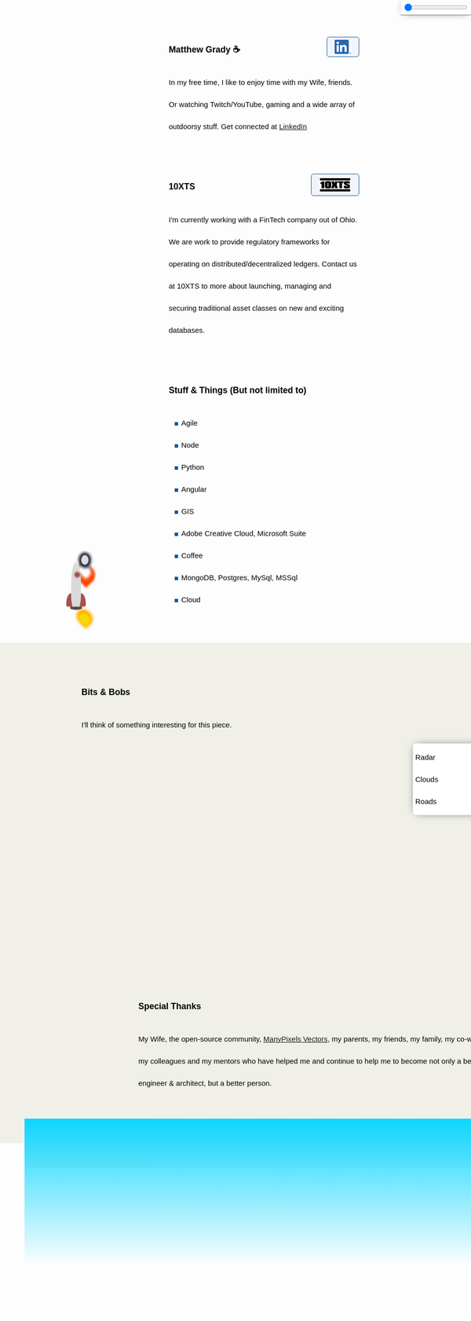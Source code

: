 <link rel="apple-touch-icon" sizes="180x180" href="/apple-touch-icon.png">
<link rel="icon" type="image/png" sizes="32x32" href="/favicon-32x32.png">
<link rel="icon" type="image/png" sizes="16x16" href="/favicon-16x16.png">
<link rel="manifest" href="/site.webmanifest">
<link rel="stylesheet" href="https://cdnjs.cloudflare.com/ajax/libs/animate.css/4.1.1/animate.min.css" />
<link rel="stylesheet" href="https://cdnjs.cloudflare.com/ajax/libs/font-awesome/6.0.0-beta2/css/all.min.css" type="text/css">

<div id="headerControls" class="headerControls tooltip" ondblclick="resetTimeControl()">
	<div class="button sun"><i class="fas fa-sun"></i></div>
	<input type="range" id="dayNightSlider" name="dayNightSlider"  oninput="changeTimeOfDay(this.value)"
  onchange="changeTimeOfDay(this.value)"
	min="1" max="100" value="0">
	<div class="button moon"><i class="fas fa-moon"></i></div>
	<span class="tooltiptext tooltip-bottom">Double Click to Reset</span>
</div>

<script>
	let overrideTimeOfDay = false;
	function changeTimeOfDay(value) {
	     if (value == 50) {
		overrideTimeOfDay = false;
	     } else {
		overrideTimeOfDay = true;
		document.documentElement.style
		 .setProperty('--timeOfDayOpacity', value / 100);
	     }
	     console.log(value)
	}
	
	// Ticker Display (displaying time)
	let ticker = 0;
	let direction = 'ascending';

	window.setInterval(function(){
		if (!overrideTimeOfDay) {
			if (direction == 'ascending') ticker++;
			else ticker--;
			if (ticker == 0) direction = 'ascending';
			if (ticker == 100) direction = 'descending';
			document.documentElement.style
			 .setProperty('--timeOfDayOpacity', ticker / 100);
			document.getElementById('dayNightSlider').value = ticker;
			console.log(ticker)
		}
	}, 1000);
	
	function resetTimeControl() {
		document.documentElement.style
			.setProperty('--timeOfDayOpacity', 0);
		document.getElementById('dayNightSlider').value = 0;
		overrideTimeOfDay = false;
	}
</script>

<style>
	
:root {
    --one-opacity: 0;
    --two-opacity: .1;
    --three-opacity: .2;
    --four-opacity: .3;
    --five-opacity: .4;
    --six-opacity: .55;
    --seven-opacity: .7;
    --eight-opacity: .8;
    --nine-opacity: .9;
    --ten-opacity: 1;
    --timeOfDayOpacity: 0;
}
	
/* Tooltip container */
.tooltip {
  position: relative;
  display: inline-block;
  border-bottom: 1px dotted black; /* If you want dots under the hoverable text */
}

/* Tooltip text */
.tooltip .tooltiptext {
  visibility: hidden;
  width: 120px;
  color: darkslategrey;
  text-align: center;
  padding: 5px 0;
  border-radius: 6px;

  /* Position the tooltip text */
  position: absolute;
  z-index: 1;
  bottom: 125%;
  left: 50%;
  margin-left: -60px;

  /* Fade in tooltip */
  opacity: 0;
  transition: opacity 0.3s;
}

/* Tooltip arrow */
.tooltip .tooltiptext::before {
  content: "";
  position: absolute;
  top: 100%;
  left: 50%;
  margin-left: -5px;
  border-width: 5px;
  border-style: solid;
  border-color: transparent transparent #555 transparent;
}

/* Show the tooltip text when you mouse over the tooltip container */
.tooltip:hover .tooltiptext {
  visibility: visible;
  opacity: 1;
}
	
.tooltip-bottom {
	top: 135%;
    left: 50%;
    margin-left: -60px;	
}

.headerControls {
	position: fixed;
    padding: 5px;
    top: 0px;
    right: 0px;
    z-index: 999;
    -webkit-box-shadow: 0px 0px 17px -8px #000000;
    box-shadow: 0px 0px 17px -8px #000000;
    display: flex;
    justify-content: center;
    align-items: center;
}

.controlsExpanded  {
    background-size: 85%;
    background-repeat: repeat;
    background-position: 0 0;
    padding: 153px 15px;
}

.controlsCollapsed  {
	display: flex;
    justify-content: center;
    align-items: center;
    background-size: 85%;
    background-repeat: repeat;
    background-position: 0 0;
	padding: 11px 15px;
}

.headerControls > .button {

}
.headerControls > .button:hover {

}
.headerControls .sun {
	color: gold;
}
.headerControls .moon {
	color: darkslategrey
}

</style>

<div class="row">
	<div class="row-logo" style="background-image:url('./Watermelon_Monochromatic.svg');"></div>
	<div class="row-item">
		<h3>Matthew Grady ☕ <a href="https://linkedin.com/in/matthew-grady-7b752a16"><img class="hover-friends" src="./LI-In-Bug.png" style=" float: right; max-width: 66px;
    padding: 5px 15px;
    border: 1px solid #155799; 
    background: rgba(21, 87, 153, .05);
    border-radius: 5px; max-height: 29.06px;"></a></h3>
		<div id="about"></div> In my free time, I like to enjoy time with my Wife, friends. Or watching Twitch/YouTube, gaming and a wide array of outdoorsy stuff. Get connected at <a href="https://linkedin.com/in/matthew-grady-7b752a16">LinkedIn</a>
	</div>
</div>
<script>
function sleep(ms) {
  return new Promise(resolve => setTimeout(resolve, ms));
}
document.getElementById("about").innerHTML = "Hi, I'm Matthew. I do solo and agile full-stack stuff and things from behind a monitor ( or 2, or 3 ).";
const header = document.getElementsByTagName("header");
window.onwheel = function(event) {
	headerScrollFunction(event)
};

function headerScrollFunction(event) {
	const headerControls = document.getElementById('headerControls');
	if(document.documentElement.scrollTop > 10 && event.deltaY > 0) {
		headerControls.classList.remove('controlsExpanded');
		headerControls.classList.add('controlsCollapsed');
		header[0].classList.remove('expand');
		header[0].classList.add('collapse');
	} else if(document.documentElement.scrollTop < 10 && event.deltaY < 0) {
		headerControls.classList.remove('controlsCollapsed');
		headerControls.classList.add('controlsExpanded');
		header[0].classList.remove('collapse');
		header[0].classList.add('expand');
		window.scrollTo(0, 0);
	} 

}
</script>
<style>

.parachute {
    margin: 200px;
    width: 400px;
    animation: xAxis 60s infinite cubic-bezier(0.02, 0.01, 0.21, 1);
    position: absolute;
    z-index: 99;
    top: 16.66px;
    left: 100px;
}
	
.parachute__img {
    animation: yAxis 60s infinite cubic-bezier(0.3, 0.27, 0.07, 1.64);
}

.parachute__img:before {
      content: "";
      display: block;
      width: 15px;
      height: 15px;
      background: url("https://dl.dropboxusercontent.com/s/7xthrrako1qpxy9/parachute.svg")
        no-repeat;
      animation: swing ease-in-out 1s infinite alternate;
      transform-origin: center -20px;
 }

.plane {
  background: url("https://dl.dropboxusercontent.com/s/egcs4ohbyrfa39n/aeroplane.svg")
    no-repeat;
  width: 42px;
  height: 42px;
  position: absolute;
  z-index: 99;
  top: -16px;
  left: -108px;
  animation: right linear 30s infinite;
}

@keyframes yAxis {
  33% {
    animation-timing-function: cubic-bezier(0.02, 0.01, 0.21, 1);
    transform: translateY(-200px);
  }
  66% {
    animation-timing-function: cubic-bezier(0, .2, -1.42, -6);
    transform: translateY(-200px);
  }
}

@keyframes xAxis {
  33% {
    animation-timing-function: cubic-bezier(0.3, 0.27, 0.07, 1.64);
    transform: translateX(700px);
  } 
  66% {
    animation-timing-function: cubic-bezier(0, 0, -1.15, -6.64);
    transform: translateX(700px);
  }
}

@keyframes swing {
  0% {
    transform: rotate(5deg);
  }
  100% {
    transform: rotate(-5deg);
  }
}


@keyframes right {
  0% {
    left: -108px;
  }	
  25% {
    left: calc(25% + 108px);
  }
  35% {
    left: calc(35% + 108px);
    top: 12px;
  }
  50% {
    left: calc(50% + 108px);
    top: 12px;
  }
  75% {
    left: calc(75% + 108px);
    top: 5px;
  }
  100% {
    left: calc(100% + 108px);
  }
}

.page-header {
	background-image: url('1610.m00.i125.n015.S.c12.310635362 Vector cartoon blue cloudy sky horizontal seamless pattern.jpg') !important;
	background-size: 85%;
	background-repeat: repeat;
	background-position: 0 0;
	/*adjust s value for speed*/
	animation: animatedBackground 850s linear infinite;
	z-index: 99;
	-webkit-box-shadow: 0px 10px 50px 13px #FFFFFF;
	box-shadow: 0px 10px 50px 13px #FFFFFF;
}

.page-header:after,
.page-header:before {
	content: '';
	display: block;
	position: absolute;
	top: 0;
	bottom: 0;
	left: 0;
	right: 0;
	mix-blend-mode: hard-light;
}

.page-header:before {
	background: linear-gradient(0deg, rgba(255, 255, 255, .4) 25%, rgba(0, 212, 255, 0.3) 100%);
	animation: OpacityAnim 60s ease-in-out 0s infinite alternate;
	border-bottom: 4px rgba(255, 255, 255, .4) solid;
}

.page-header:after {
	background: linear-gradient(0deg, rgba(85, 48, 83, 0.65) 25%, rgba(85, 48, 83, 0.45) 100%), rgba(0, 0, 0, .35) url('stars.png') repeat;
	animation: animatedBackground 1200s linear infinite;
	border-bottom: 4px rgba(0, 0, 0, .3) solid;
	opacity: var(--timeOfDayOpacity);
}

@keyframes OpacityAnim {
	0% {
		opacity: var(--ten-opacity);
	}

	100% {
		opacity: var(--one-opacity);
	}
}

@keyframes animatedBackground {
	from {
		background-position: 0 0;
	}

	/*use negative width if you want it to flow right to left else and positive for left to right*/
	to {
		background-position: -10000px 0;
	}
}

.row {
	display: flex;
	margin-bottom: 50px;
	scroll-snap-align: start;
font-size: 15px;
    font-family: Arial;
    line-height: 3;
	color: black;
}

.row-logo {
	margin-right: 1rem;
    width: 100px;
    height: 100px;
    max-width: 100px;
    margin-right: 1rem;
    min-width: 100px;
    max-height: 100px;
    min-height: 100%;
    background-size: 100px 100px;
}

.row-logo:after {
	content: '';
	display: block;
	position: relative;
	top: -100px;
	bottom: 0;
	left: 0;
	right: 0;
    width: 100px;
    height: 100px;
}

.row-logo:before {
	content: '';
	display: block;
	position: relative;
	top: 0;
	bottom: 0;
	left: 0;
	right: 0;
    width: 100px;
    height: 100px;
}

.row-item {}

ul li {
	list-style-image: radial-gradient(circle, #155799, #155799);
	list-style-border: 1px solid #155799;
}

.collapse {
	display: flex;
	justify-content: center;
	align-items: center;
	animation: collapse .5s ease forwards, animatedBackground 850s linear infinite;
	background-size: 85%;
	background-repeat: repeat;
	background-position: 0 0;
}

.project-name {
	z-index: 100;
	position: relative;
}

.page-header a {
	z-index: 100;
	position: relative;
	color: rgba(255, 255, 255, .9);
	background-color: rgba(0, 0, 0, .4);
	border-color: white;
}

.collapse .project-name {
	font-size: 12px;
}

.collapse a.btn {
	display: none;
}

.expand {
	animation: expand .5s ease forwards, animatedBackground 850s linear infinite;
	padding-top: 80px;
	padding-bottom: 80px;
	background-size: 85%;
	background-repeat: repeat;
	background-position: 0 0;
}

.bottom-left {
	position: fixed;
	bottom: 18px;
	left: -10px;
}

.top-right {
	position: fixed;
	top: 60px;
	right: 00px;
}

.page-header {
	background-image: linear-gradient(120deg, #155799, #fff);
	position: sticky;
	top: 0px;
	padding-top: 80px;
	padding-bottom: 80px;
}

.main-content h1,
.main-content h2,
.main-content h3,
.main-content h4,
.main-content h5,
.main-content h6 {
	color: #155799;
}

@keyframes collapse {
	from {
		padding-top: 80px;
		padding-bottom: 80px;
	}

	to {
		padding-top: 2px;
		padding-bottom: 2px;
	}
}

@keyframes expand {
	from {
		padding-top: 2px;
		padding-bottom: 2px;
	}

	to {
		padding-top: 80px;
		padding-bottom: 80px;
	}
}

.flex-grow {
 flex-grow: 1;
}
.wide-stuffs {
 padding: 50px;
 background: rgb(240, 240, 233);
}
</style>

<div class="parachute">
  <div class="parachute__img"></div>
</div>

<div class="plane">
  
</div>

<div class="row">
	<div class="row-logo" style="background-image:url('./Statue of liberty_Monochromatic.svg');"></div>
	<div class="row-item">
		<h3>10XTS <a href="mailto: info@10xts.com"><img src="./10xts.png" style=" float: right; max-width: 66px;
    padding: 5px 15px;
    border: 1px solid #155799; 
    background: rgba(21, 87, 153, .05);
    border-radius: 5px;"></a></h3> I'm currently working with a FinTech company out of Ohio. We are work to provide regulatory frameworks for operating on distributed/decentralized ledgers. Contact us at 10XTS to more about launching, managing and securing traditional asset classes on new and exciting databases.
	</div>
</div>
<div class="row">
	<div class="row-logo" style="background-image:url('./Data Arranging_Monochromatic.svg');"></div>
	<div class="row-item">
		<h3>Stuff & Things (But not limited to)</h3>
		<ul>
			<li>Agile</li>
			<li>Node</li>
			<li>Python</li>
			<li>Angular</li>
			<li>GIS</li>
			<li>Adobe Creative Cloud, Microsoft Suite</li>
			<li>Coffee</li>
			<li>MongoDB, Postgres, MySql, MSSql</li>
			<li>Cloud</li>
		</ul>
	</div>
</div>
<div class="row wide-stuffs" style="width: 100vw; z-index: 101; position: relative;
    margin: 0px;
    margin-left: calc(50% - 50vw);
    margin-bottom: 50px;">
	<div class="row-logo" style="background-image:url('./America_Monochromatic.svg');"></div>
	<div class="row-item flex-grow">
		<h3>Bits & Bobs</h3> I'll think of something interesting for this piece. 
		<div id="map" class="map">
			<div class="mapControls">
				<div class="button"><i class="fas fa-satellite-dish"></i> Radar</div>
				<div class="button">Clouds <i class="fas fa-cloud"></i></div>
				<div class="button"><i class="fas fa-road"></i> Roads</div>
			</div>
		</div>
		<script src="https://cdn.jsdelivr.net/gh/openlayers/openlayers.github.io@master/en/v6.14.1/build/ol.js"></script>
		<link rel="stylesheet" href="https://cdn.jsdelivr.net/gh/openlayers/openlayers.github.io@master/en/v6.14.1/css/ol.css">
		<style>
		.map {
			position: relative;
			width: 100%;
			height: 500px;
		}
		.mapControls {
		    position: absolute;
		    width: 150px;
		    margin: .5em;
		    padding: 5px;
		    top: .5em;
		    right: 0px;
		    background: white;
		    z-index: 999;
		    border-radius: 5px;
		    border: 1px solid #e0e0e0;
			-webkit-box-shadow: 0px 0px 17px -8px #000000; 
		box-shadow: 0px 0px 17px -8px #000000;
		}

		.mapControls > .button {
			width: 100%;
			text-align: center;
			padding: 5px;
		}
		.mapControls > .button:hover {
			background-color: #e0e0e0;
			color: #606c71;
		}

		.ol-control {
			    border-radius: 5px;
		    border: 1px solid #e0e0e0;
			-webkit-box-shadow: 0px 0px 17px -8px #000000; 
		box-shadow: 0px 0px 17px -8px #000000;
			    background: white;
		}

		.ol-control
			{
				    border-radius: 5px;
		    border: 1px solid #e0e0e0;
			-webkit-box-shadow: 0px 0px 17px -8px #000000; 
		box-shadow: 0px 0px 17px -8px #000000;
			    background: white;
		}

		.ol-control button {
		background: white;
			color: black;
		}

			.ol-control button:hover {
		background: #e0e0e0;
			color: #606c71;
		}
		</style>
		    <div id="map" class="map"></div>
		    <script type="text/javascript">
		      var map = new ol.Map({
			target: 'map',
			layers: [
			  new ol.layer.Tile({
			    source: new ol.source.OSM()
			  })
			],
			view: new ol.View({
			  center: ol.proj.fromLonLat([37.41, 8.82]),
			  zoom: 4
			})
		      });
		    </script>
	</div>
</div>
<div class="row">
	<div class="row-logo" style="background-image:url('./Spotlight _Monochromatic.svg');"></div>
	<div class="row-item">
		<h3>Curiosity Chart</h3> This is an aggregate count of views of this repository supplied by GitHub API. <section id="curiosity-container" class="curiosity-container"></section>
	</div>
</div>
<script src="https://d3js.org/d3.v3.min.js"></script>
<script src="https://cdnjs.cloudflare.com/ajax/libs/jquery/3.6.0/jquery.min.js" integrity="sha512-894YE6QWD5I59HgZOGReFYm4dnWc1Qt5NtvYSaNcOP+u1T9qYdvdihz0PPSiiqn/+/3e7Jo4EaG7TubfWGUrMQ==" crossorigin="anonymous" referrerpolicy="no-referrer"></script>
<script>
// Set the dimensions of the canvas / graph
const margin = {
		top: 30,
		right: 20,
		bottom: 30,
		left: 50
	},
	width = 600 - margin.left - margin.right,
	height = 270 - margin.top - margin.bottom;
// Parse the date / time
const parseDate = d3.time.format("%d-%b-%y").parse;
// Set the ranges
const x = d3.scale.ordinal().rangeRoundBands([0, width], 1);
const y = d3.scale.linear().range([height, 0]);
// Define the axes
const xAxis = d3.svg.axis().scale(x).orient("bottom");
const yAxis = d3.svg.axis().scale(y).orient("left").ticks(3);
// Define the line
const valueline = d3.svg.line().interpolate("basis").x(function(d) {
	return x(d.superposition);
}).y(function(d) {
	return y(d.value);
});
// Adds the svg canvas
const svg = d3.select("section").append("svg").attr("width", width + margin.left + margin.right).attr("height", height + margin.top + margin.bottom).append("g").attr("transform", "translate(" + margin.left + "," + margin.top + ")");
window.sneakyVariable = [];
$.ajax({
	url: 'https://api.countapi.xyz/hit/coffeestained.github.io/about-this-dev',
	type: 'GET',
	success: function(data) {
		const past = {
			value: (data.value - 1) / 2,
			superposition: 'The Past'
		};
		window.sneakyVariable.push(past);
		$.ajax({
			url: 'https://api.countapi.xyz/hit/coffeestained.github.io/about-this-dev',
			type: 'GET',
			success: function(data) {
				const present = {
					value: (data.value) / 2,
					superposition: 'The Present'
				};
				window.sneakyVariable.push(present);
				window.sneakyVariable.forEach(function(d) {
					d.superposition = d.superposition;
					d.value = +d.value;
				});
				// Scale the range of the data
				x.domain(d3.extent(window.sneakyVariable, function(d) {
					return d.superposition;
				}));
				y.domain([0, d3.max(window.sneakyVariable, function(d) {
					return d.value;
				})]);
				// Add the valueline path.
				//svg.append("path")	
				//.attr("class", "line")
				//.attr("d", valueline(window.sneakyVariable));
				// Add the X Axis
				svg.append("g").attr("class", "x axis").attr("transform", "translate(0," + height + ")").call(xAxis);
				// Add the Y Axis
				svg.append("g").attr("class", "y axis").call(yAxis);
				svg.selectAll(".dot").data(window.sneakyVariable, function(d) {
					return d.value
				}).enter().append("circle").attr("r", 3).attr("cx", function(d, i) {
					if(i == 0) return 175;
					else return 350;
				}).attr("cy", function(d) {
					return d.value
				}).attr("fill", function(d) {
					return '#155799';
				});
				// Add the line
				svg.append("path").datum(data).attr("fill", "none").attr("stroke", "steelblue").attr("stroke-width", 1.5).attr("d", d3.svg.line().x(function(d) {
					return x(d.superposition)
				}).y(function(d) {
					return y(d.value)
				}))
			},
			error: function(request, error) {
				alert("Request: " + JSON.stringify(request));
			}
		});
	},
	error: function(request, error) {
		alert("Request: " + JSON.stringify(request));
	}
});
const element = document.querySelector("h1");
element.classList.add('animate__animated');
window.sneakyAnimationEnum = ['animate__bounce', 'animate__pulse', 'animate__rubberBand', 'animate__shakeX', 'animate__shakeY', 'animate__swing', 'animate__tada', 'animate__jello', 'animate__heartBeat'];
window.sneakyCurrentAnimation = window.sneakyAnimationEnum[Math.floor(Math.random() * window.sneakyAnimationEnum.length)];
element.classList.add(window.sneakyCurrentAnimation);
element.addEventListener("mouseover", event => {
	element.classList.remove(window.sneakyCurrentAnimation);
	let current = window.sneakyAnimationEnum[Math.floor(Math.random() * window.sneakyAnimationEnum.length)];
	window.sneakyCurrentAnimation = current;
	element.classList.add(current);
});
window.hoverFriends = document.querySelectorAll('div.row-logo');
window.hoverFriends.forEach(element => {
	element.classList.add('animate__animated');
	element.addEventListener("mouseover", event => {
		element.classList.remove(window.sneakyCurrentAnimation);
		let current = window.sneakyAnimationEnum[Math.floor(Math.random() * window.sneakyAnimationEnum.length)];
		window.sneakyCurrentAnimation = current;
		element.classList.add(current);
	});
});

</script>
<style>
.absolute { position: absolute; color: white; }
#curiosity-container > path {
	stroke: #155799;
	stroke-width: 2;
	fill: none;
}

.axis path,
.axis line {
	fill: none;
	stroke: #8ba9c7;
	stroke-width: 1;
	shape-rendering: crispEdges;
}

.dot {
	fill: #155799;
	stroke: #fff;
}

.footer-stuffs {
    background: url('./Landscape-agriculture.svg');
    background-size: cover;
    height: 400px;
}
.footer-stuffs:after,
.footer-stuffs:before {
    content: '';
    display: block;
    position: absolute;
    left: 0;
    right: 0;
    mix-blend-mode: multiply;
    height: 400px;
    margin-top: -50px;
}
.footer-stuffs:before {
	background: linear-gradient(0deg, rgba(255, 255, 255, .4) 25%, rgba(0, 212, 255, 0.95) 100%);
	animation: OpacityAnim 60s ease-in-out 0s infinite alternate;
    mix-blend-mode: initial;
}
.footer-stuffs:after {
	background: linear-gradient(0deg, rgba(85, 48, 83, 0.65) 25%, rgba(85, 48, 83, 0.45) 100%), rgba(0, 0, 0, .35) url('stars.png') repeat;
	animation: OpacityAnim 60s ease-in-out -60s infinite alternate, animatedBackground 1200s linear infinite;
}

.site-footer { position: absolute; color: white; } 
.site-footer-credits { color: white; }
	.cloud{
  z-index:1
}
	
</style>
<div class="row">
	<div class="row-logo" style="background-image:url('./Brainstorming session _Monochromatic.svg');"></div>
	<div class="row-item">
		<h3>Special Thanks</h3> My Wife, the open-source community, <a href="https://www.manypixels.co/gallery">ManyPixels Vectors</a>, my parents, my friends, my family, my co-workers, my colleagues and my mentors who have helped me and continue to help me to become not only a better engineer & architect, but a better person.
	</div>
</div>

<script>
	
</script>

<div class="row wide-stuffs footer-stuffs" style="    position: absolute;
    left: 0px;
    right: 0px;
    margin: 0px;
    margin-left: calc(50% - 50vw);">
	


</div>
<style>
.rocket {
position: absolute;
    width: 40px;
    left: 150px;
    z-index: 200;
}
 .rocket .rocket-body {
	 width: 40px;
	position:relative;
	z-index: 99;
	 left: calc(50% - 50px);
}
.rocketBounce { 	 animation: bounce 0.5s infinite; }
 .rocket .rocket-body .body {
	 background-color: #dadada;
	 height: 180px;
	 left: calc(50% - 50px);
	 border-top-right-radius: 100%;
	 border-top-left-radius: 100%;
	 border-bottom-left-radius: 50%;
	 border-bottom-right-radius: 50%;
	 border-top: 5px solid #f5f5f5;
}
 .rocket .rocket-body:before {
	 content: '';
	 position: absolute;
	 left: calc(50% - 24px);
	 width: 48px;
	 height: 13px;
	 background-color: #554842;
	 bottom: -13px;
	 border-bottom-right-radius: 60%;
	 border-bottom-left-radius: 60%;
}
 .rocket .window {
	 position: absolute;
	 width: 20px;
	 height: 20px;
	 border-radius: 100%;
	 background-color: #a75248;
	 left: calc(50% - 10px);
	 top: 40px;
	 border: 5px solid #b4b2b2;
}
 .rocket .fin {
	 position: absolute;
	 z-index: -100;
	 height: 55px;
	 width: 25px;
	 background-color: #a75248;
}
 .rocket .fin-left {
	 left: -20px;
	 top: calc(100% - 55px);
	 border-top-left-radius: 80%;
	 border-bottom-left-radius: 20%;
}
 .rocket .fin-right {
	 right: -20px;
	 top: calc(100% - 55px);
	 border-top-right-radius: 80%;
	 border-bottom-right-radius: 20%;
}
 .rocket .exhaust-flame {
	 position: absolute;
	 top: 90%;
	 width: 28px;
	 background: linear-gradient(to bottom, transparent 10%, #f5f5f5 100%);
	 height: 150px;
	 left: calc(50% - 14px);
	 animation: exhaust 0.2s infinite;
}
 .rocket .exhaust-fumes li {
	 width: 60px;
	 height: 60px;
	 background-color: #f5f5f5;
	 list-style: none;
	 position: absolute;
	 border-radius: 100%;
}
 .rocket .exhaust-fumes li:first-child {
	 width: 200px;
	 height: 200px;
	 bottom: -300px;
	 animation: fumes 5s infinite;
}
 .rocket .exhaust-fumes li:nth-child(2) {
	 width: 150px;
	 height: 150px;
	 left: -120px;
	 top: 260px;
	 animation: fumes 3.2s infinite;
}
 .rocket .exhaust-fumes li:nth-child(3) {
	 width: 120px;
	 height: 120px;
	 left: -40px;
	 top: 330px;
	 animation: fumes 3s 1s infinite;
}
 .rocket .exhaust-fumes li:nth-child(4) {
	 width: 100px;
	 height: 100px;
	 left: -170px;
	 animation: fumes 4s 2s infinite;
	 top: 380px;
}
 .rocket .exhaust-fumes li:nth-child(5) {
	 width: 130px;
	 height: 130px;
	 left: -120px;
	 top: 350px;
	 animation: fumes 5s infinite;
}
 .rocket .exhaust-fumes li:nth-child(6) {
	 width: 200px;
	 height: 200px;
	 left: -60px;
	 top: 280px;
	 animation: fumes2 10s infinite;
}
 .rocket .exhaust-fumes li:nth-child(7) {
	 width: 100px;
	 height: 100px;
	 left: -100px;
	 top: 320px;
}
 .rocket .exhaust-fumes li:nth-child(8) {
	 width: 110px;
	 height: 110px;
	 left: 70px;
	 top: 340px;
}
 .rocket .exhaust-fumes li:nth-child(9) {
	 width: 90px;
	 height: 90px;
	 left: 200px;
	 top: 380px;
	 animation: fumes 20s infinite;
}
 @keyframes fumes {
	 50% {
		 transform: scale(1.5);
		 background-color: transparent;
	}
	 51% {
		 transform: scale(0.8);
	}
	 100% {
		 background-color: #f5f5f5;
		 transform: scale(1);
	}
}
 @keyframes bounce {
	 0% {
		 transform: translate3d(0px, 0px, 0);
	}
	 50% {
		 transform: translate3d(0px, -4px, 0);
	}
	 100% {
		 transform: translate3d(0px, 0px, 0);
	}
}
 @keyframes exhaust {
	 0% {
		 background: linear-gradient(to bottom, transparent 10%, #f5f5f5 100%);
	}
	 50% {
		 background: linear-gradient(to bottom, transparent 8%, #f5f5f5 100%);
	}
	 75% {
		 background: linear-gradient(to bottom, transparent 12%, #f5f5f5 100%);
	}
}
 @keyframes fumes2 {
	 50% {
		 transform: scale(1.1);
	}
}
	
	
.container {
	position: relative;
	left: -35px;
	top: -5px;
	margin: 0 auto;
	width: 40px;
	height: 60px;
	transform-origin: center top;
	animation-name: flicker;
	animation-duration: 3ms;
	animation-delay: 200ms;
	animation-timing-function: ease-in;
	animation-iteration-count: infinite;
	animation-direction: alternate;
}
.container .flame {
	bottom: 0;
	position: absolute;
	border-bottom-right-radius: 50%;
	border-bottom-left-radius: 50%;
	border-top-left-radius: 50%;
	transform: rotate(135deg) scale(1.5, 1.5);
  -moz-transform: rotate(135deg) scale(1.5, 1.5);
  -webkit-transform: rotate(135deg) scale(1.5, 1.5);
  -o-transform: rotate(135deg) scale(1.5, 1.5);
}
.container .yellow {
	left: 15px;
	width: 20px;
	height: 30px;
	background: gold;
	box-shadow: 0px 0px 9px 4px gold;
}
.container .orange {
	left: 10px;
	width: 30px;
	height: 40px;
	background: orange;
	box-shadow: 0px 0px 9px 4px orange;
}
.container .red {
	left: 5px;
	top: 20px;
	width: 40px;
	height: 50px;
	background: OrangeRed;
	border: 1px solid OrangeRed;
	box-shadow: 0px 0px 5px 4px OrangeRed;
}
.container .white {
	left: 15px;
	top: 20px;
	width: 20px;
	height: 30px;
	background: white;
	box-shadow: 0px 0px 9px 4px white;
}
.container .circle {
	border-radius: 50%;
	position: absolute;
}
.container .blue {
	width: 10px;
	height: 10px;
	left: 25px;
	top: 5px;
	background: SlateBlue;
	box-shadow: 0px 0px 15px 10px #4fc1e9;
}
.container .black {
	width: 30px;
	height: 40px;
	left: 10px;
	top: -30px;
	background: #ddd;
	border: 1px solid #282A3A;
	box-shadow: 0px 0px 10px 10px #282A3A;
}
 @keyframes flicker {
 0% {
transform: rotate(-1deg);
   -moz-transform: rotate(-1deg);
   -webkit-transform: rotate(-1deg);
}
 20% {
transform: rotate(1deg);
   -moz-transform: rotate(1deg);
   -webkit-transform: rotate(1deg);
}
 40% {
transform: rotate(-1deg);
   -moz-transform: rotate(-1deg);
   -webkit-transform: rotate(-1deg);
}
 60% {
transform: rotate(1deg) scaleY(1.04);
}
 80% {
transform: rotate(-2deg) scaleY(0.92);
   -moz-transform: rotate(-2deg) scaleY(0.92);
   -webkit-transform: rotate(-2deg) scaleY(0.92);
}
 100% {
   transform: rotate(1deg);
   -webkit-transform: rotate(1deg);
   -moz-transform: rotate(1deg);
   }
}
 
</style>
<div style="z-index:100; position: absolute; bottom: 0px; top: 0px; left: 0px;">
  <div id="rocket" class="rocket" style="bottom: 1000px; transform: scale(.5);">
    <div id="rocketBody" class="rocket-body rocketBounce">
      <div class="body"></div>
      <div class="fin fin-left"></div>
      <div class="fin fin-right"></div>
      <div class="window"></div>
    </div>
         <div style="height: 60px;" id="flame" class="container">
	    <div class="red flame"></div>
	    <div class="orange flame"></div>
	    <div class="yellow flame"></div>
	    <div class="white flame"></div>
	    <div class="blue circle"></div>
	    <div class="black circle"></div>
	  </div>
<!--     <ul class="exhaust-fumes">
      <li></li>
      <li></li>
      <li></li>
      <li></li>
      <li></li>
      <li></li>
      <li></li>
      <li></li>
      <li></li>
    </ul> -->
  </div>
</div>
<script>
		
const animateRocket = async function(direction = 1) {
    const rocket = document.getElementById('rocket');
    let bottom = parseInt(rocket.style.bottom);
    const flame = document.getElementById('flame');
    const rocketBody = document.getElementById('rocketBody');
    flame.classList.add('container'); 
    rocketBody.classList.add('rocketBounce'); 
    const scaleFactor = Math.abs(bottom) / document.body.offsetHeight;
    const transformAmount = scaleFactor < .4 ? .4 : scaleFactor;
    rocket.style.transform = `scale(${transformAmount})`;
    await sleep(1);
    if (direction === 1) {
	if (bottom > -(document.body.offsetHeight/3)) bottom = bottom - 3;
	else if (bottom > -(document.body.offsetHeight/5)) bottom = bottom - 2;
	else bottom = bottom - 1;
	rocket.style.bottom = bottom + 'px';
	if (bottom < -(document.body.offsetHeight-350)) {
		flame.classList.remove('container'); 
		rocketBody.classList.remove('rocketBounce'); 
		await sleep(15000);
		animateRocket(0);
	} else {
		animateRocket(1);
	}
    } else {
	if (bottom > -(document.body.offsetHeight/3)) bottom = bottom + 3;
	else if (bottom > -(document.body.offsetHeight/5)) bottom = bottom + 2;
	else bottom = bottom + 1;
	rocket.style.bottom = bottom + 'px';
	if (bottom > 800) {
		await sleep(4444);
		animateRocket(1);
	} else {
		animateRocket(0);
	}
    }
};

animateRocket(0); 
</script>
